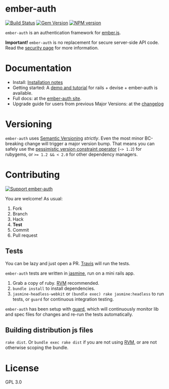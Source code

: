 ember-auth
==========

[![Build Status](https://secure.travis-ci.org/heartsentwined/ember-auth.png)](http://travis-ci.org/heartsentwined/ember-auth)
[![Gem Version](https://badge.fury.io/rb/ember-auth-source.png)](http://badge.fury.io/rb/ember-auth-source)
[![NPM version](https://badge.fury.io/js/ember-auth.png)](http://badge.fury.io/js/ember-auth)

`ember-auth` is an authentication framework for [ember.js](http://emberjs.com/).

**Important!** `ember-auth` is no replacement for secure server-side API code.
Read the [security page](https://github.com/heartsentwined/ember-auth/wiki/Security) for more information.

Documentation
=============

* Install:
  [Installation notes](https://github.com/heartsentwined/ember-auth/wiki/Install)
* Getting started:
  A [demo and tutorial](https://github.com/heartsentwined/ember-auth-rails-demo)
  for rails + devise + ember-auth is available.
* Full docs:
  at the [ember-auth site](http://ember-auth.herokuapp.com).
* Upgrade guide for users from previous Major Versions:
  at the [changelog](https://github.com/heartsentwined/ember-auth/blob/master/CHANGELOG.md)

Versioning
==========

`ember-auth` uses [Semantic Versioning](http://semver.org/) *strictly*.
Even the most minor BC-breaking change will trigger a major version bump.
That means you can safely use the
[pessimistic version constraint operator](http://docs.rubygems.org/read/chapter/16#page74)
(`~> 1.2`) for rubygems, or `>= 1.2 && < 2.0` for other dependency managers.

Contributing
============

[![Support ember-auth](http://www.pledgie.com/campaigns/19972.png?skin_name=chrome)](http://pledgie.com/campaigns/19972)

You are welcome! As usual:

1. Fork
2. Branch
3. Hack
4. **Test**
5. Commit
6. Pull request

Tests
-----

You can be lazy and just open a PR.
[Travis](https://travis-ci.org) will run the tests.

`ember-auth` tests are written in [jasmine](http://pivotal.github.com/jasmine/),
run on a mini rails app.

1. Grab a copy of ruby. [RVM](http://rvm.io/) recommended.
2. `bundle install` to install dependencies.
3. `jasmine-headless-webkit` or `(bundle exec) rake jasmine:headless`
   to run tests, or `guard` for continuous integration testing.

`ember-auth` has been setup with [guard](https://github.com/guard/guard),
which will continuously monitor lib and spec files for changes and re-run
the tests automatically.

Building distribution js files
------------------------------

`rake dist`. Or `bundle exec rake dist` if you are not using
[RVM](http://rvm.io/), or are not otherwise scoping the bundle.

License
=======

GPL 3.0
